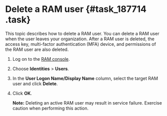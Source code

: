 # Delete a RAM user {#task_187714 .task}

This topic describes how to delete a RAM user. You can delete a RAM user when the user leaves your organization. After a RAM user is deleted, the access key, multi-factor authentication \(MFA\) device, and permissions of the RAM user are also deleted.

1.  Log on to the [RAM console](https://partners-intl.console.aliyun.com/#/ram).
2.  Choose **Identities** \> **Users**.
3.  In the **User Logon Name/Display Name** column, select the target RAM user and click **Delete**.
4.  Click **OK**. 

    **Note:** Deleting an active RAM user may result in service failure. Exercise caution when performing this action.


